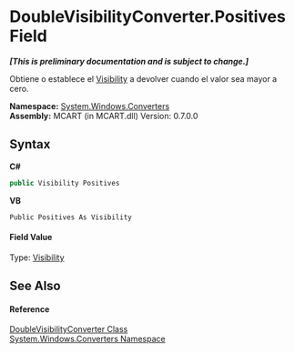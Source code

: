 # DoubleVisibilityConverter.Positives Field
 _**\[This is preliminary documentation and is subject to change.\]**_

Obtiene o establece el <a href="http://msdn2.microsoft.com/es-es/library/ms590101" target="_blank">Visibility</a> a devolver cuando el valor sea mayor a cero.

**Namespace:**&nbsp;<a href="209509be-498c-78bd-c9c1-8c3bc31f7d1f">System.Windows.Converters</a><br />**Assembly:**&nbsp;MCART (in MCART.dll) Version: 0.7.0.0

## Syntax

**C#**<br />
``` C#
public Visibility Positives
```

**VB**<br />
``` VB
Public Positives As Visibility
```


#### Field Value
Type: <a href="http://msdn2.microsoft.com/es-es/library/ms590101" target="_blank">Visibility</a>

## See Also


#### Reference
<a href="c026a72b-3daf-be0b-e738-d6c760315b6c">DoubleVisibilityConverter Class</a><br /><a href="209509be-498c-78bd-c9c1-8c3bc31f7d1f">System.Windows.Converters Namespace</a><br />